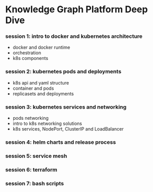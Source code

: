 # Knowledge Graph Platform Deep Dive

### session 1: intro to docker and kubernetes architecture
 - docker and docker runtime
 - orchestration 
 - k8s components

### session 2: kubernetes pods and deployments
 - k8s api and yaml structure
 - container and pods
 - replicasets and deployments

### session 3: kubernetes services and networking
- pods networking
- intro to k8s networking solutions
- k8s services, NodePort, ClusterIP and LoadBalancer

### session 4: helm charts and release process

### session 5: service mesh

### session 6: terraform

### session 7: bash scripts
